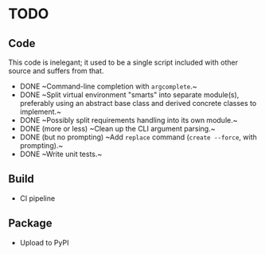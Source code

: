 # TODO

## Code

This code is inelegant; it used to be a single script included with other
source and suffers from that.

- DONE ~Command-line completion with `argcomplete`.~
- DONE ~Split virtual environment "smarts" into separate module(s), preferably using
  an abstract base class and derived concrete classes to implement.~
- DONE ~Possibly split requirements handling into its own module.~
- DONE (more or less) ~Clean up the CLI argument parsing.~
- DONE (but no prompting) ~Add `replace` command (`create --force`, with prompting).~
- DONE ~Write unit tests.~


## Build

- CI pipeline


## Package

- Upload to PyPI
